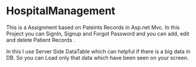 # HospitalManagement

This is a Assignment based on Pateints Records in Asp.net Mvc.
In this Project you can SignIn, Signup and Forgot Password and you can 
add, edit and delete Patient Records .

In this I use Server Side DataTable which can helpful if there is a big data in DB.
So you can Load only that data which have been seen on your screen.
